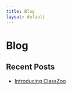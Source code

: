 ```yaml
---
title: Blog
layout: default
---
```


# Blog

## Recent Posts

- [Introducing ClassZoo](2024-08-08-introducing-classzoo.md)

